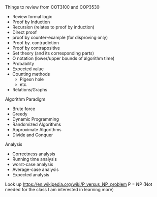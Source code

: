 Things to review from COT3100 and COP3530
- Review formal logic
- Proof by Induction
- Recursion (relates to proof by induction)
- Direct proof
- proof by counter-example (for disproving only)
- Proof by. contradiction
- Proof by contrapositive
- Set theory (and its corresponding parts)
- O notation (lower/upper bounds of algorithm time)
- Probability
- Expected value
- Counting methods
	- Pigeon hole
	- etc.
- Relations/Graphs


Algorithm Paradigm
- Brute force
- Greedy
- Dynamic Programming
-  Randomized Algorithms
- Approximate Algorithms
- Divide and Conquer


Analysis
- Correctness analysis
- Running time analysis
- worst-case analysis
- Average-case analysis
- Expected analysis


Look up
https://en.wikipedia.org/wiki/P_versus_NP_problem
P = NP (Not needed for the class I am interested in learning more)